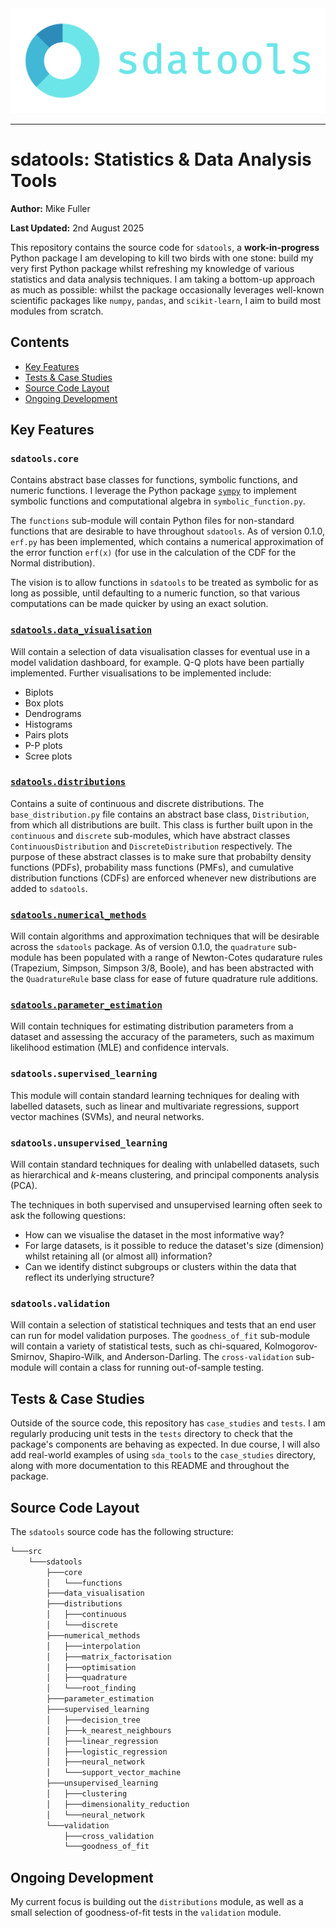 <picture align="center">
  <source media="(prefers-color-scheme: dark)" srcset="logo.png">
  <img alt="sdatools Logo" src="logo.png">
</picture>

-----------------

# sdatools: Statistics & Data Analysis Tools

**Author:** Mike Fuller

**Last Updated:** 2nd August 2025

This repository contains the source code for `sdatools`, a **work-in-progress** Python package I am developing to kill two birds with one stone: build my very first Python package whilst refreshing my knowledge of various statistics and data analysis techniques. I am taking a bottom-up approach as much as possible: whilst the package occasionally leverages well-known scientific packages like `numpy`, `pandas`, and `scikit-learn`, I aim to build most modules from scratch.

## Contents

- [Key Features](#key-features)
- [Tests & Case Studies](#tests--case-studies)
- [Source Code Layout](#source-code-layout)
- [Ongoing Development](#ongoing-development)

## Key Features

### `sdatools.core`

Contains abstract base classes for functions, symbolic functions, and numeric functions. I leverage the Python package [`sympy`](https://www.sympy.org/en/index.html) to implement symbolic functions and computational algebra in `symbolic_function.py`. 

The `functions` sub-module will contain Python files for non-standard functions that are desirable to have throughout `sdatools`. As of version 0.1.0, `erf.py` has been implemented, which contains a numerical approximation of the error function `erf(x)` (for use in the calculation of the CDF for the Normal distribution).

The vision is to allow functions in `sdatools` to be treated as symbolic for as long as possible, until defaulting to a numeric function, so that various computations can be made quicker by using an exact solution.

### [`sdatools.data_visualisation`](https://github.com/itsmikefuller/sdatools/tree/main/src/sdatools/data_visualisation)

Will contain a selection of data visualisation classes for eventual use in a model validation dashboard, for example. Q-Q plots have been partially implemented. Further visualisations to be implemented include:
- Biplots
- Box plots
- Dendrograms
- Histograms
- Pairs plots
- P-P plots
- Scree plots

### [`sdatools.distributions`](https://github.com/itsmikefuller/sdatools/tree/main/src/sdatools/distributions)

Contains a suite of continuous and discrete distributions. The `base_distribution.py` file contains an abstract base class, `Distribution`, from which all distributions are built. This class is further built upon in the `continuous` and `discrete` sub-modules, which have abstract classes `ContinuousDistribution` and `DiscreteDistribution` respectively. The purpose of these abstract classes is to make sure that probabilty density functions (PDFs), probability mass functions (PMFs), and cumulative distribution functions (CDFs) are enforced whenever new distributions are added to `sdatools`.

### [`sdatools.numerical_methods`](https://github.com/itsmikefuller/sdatools/tree/main/src/sdatools/numerical_methods)

Will contain algorithms and approximation techniques that will be desirable across the `sdatools` package. As of version 0.1.0, the `quadrature` sub-module has been populated with a range of Newton-Cotes qudarature rules (Trapezium, Simpson, Simpson 3/8, Boole), and has been abstracted with the `QuadratureRule` base class for ease of future quadrature rule additions.

### [`sdatools.parameter_estimation`](https://github.com/itsmikefuller/sdatools/tree/main/src/sdatools/parameter_estimation)

Will contain techniques for estimating distribution parameters from a dataset and assessing the accuracy of the parameters, such as maximum likelihood estimation (MLE) and confidence intervals.

### `sdatools.supervised_learning`

This module will contain standard learning techniques for dealing with labelled datasets, such as linear and multivariate regressions, support vector machines (SVMs), and neural networks.

### `sdatools.unsupervised_learning`

Will contain standard techniques for dealing with unlabelled datasets, such as hierarchical and $k$-means clustering, and principal components analysis (PCA). 

The techniques in both supervised and unsupervised learning often seek to ask the following questions:
- How can we visualise the dataset in the most informative way?
- For large datasets, is it possible to reduce the dataset's size (dimension) whilst retaining all (or almost all) information?
- Can we identify distinct subgroups or clusters within the data that reflect its underlying structure?
 
### `sdatools.validation`

Will contain a selection of statistical techniques and tests that an end user can run for model validation purposes. The `goodness_of_fit` sub-module will contain a variety of statistical tests, such as chi-squared, Kolmogorov-Smirnov, Shapiro-Wilk, and Anderson-Darling. The `cross-validation` sub-module will contain a class for running out-of-sample testing.

## Tests & Case Studies

Outside of the source code, this repository has `case_studies` and `tests`. I am regularly producing unit tests in the `tests` directory to check that the package's components are behaving as expected. In due course, I will also add real-world examples of using `sda_tools` to the `case_studies` directory, along with more documentation to this README and throughout the package.

## Source Code Layout

The `sdatools` source code has the following structure:

```bash
└───src
    └───sdatools
        ├───core
        │   └───functions
        ├───data_visualisation
        ├───distributions
        │   ├───continuous
        │   └───discrete
        ├───numerical_methods
        │   ├───interpolation
        │   ├───matrix_factorisation
        │   ├───optimisation
        │   ├───quadrature
        │   └───root_finding
        ├───parameter_estimation
        ├───supervised_learning
        │   ├───decision_tree
        │   ├───k_nearest_neighbours
        │   ├───linear_regression
        │   ├───logistic_regression
        │   ├───neural_network
        │   └───support_vector_machine
        ├───unsupervised_learning
        │   ├───clustering
        │   ├───dimensionality_reduction
        │   └───neural_network
        └───validation
            ├───cross_validation
            └───goodness_of_fit
```

## Ongoing Development

My current focus is building out the `distributions` module, as well as a small selection of goodness-of-fit tests in the `validation` module.
